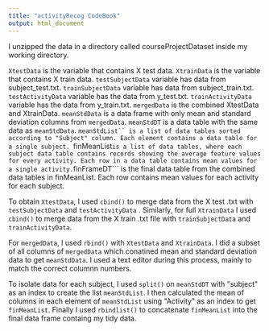 ```yaml
---
title: "activityRecog CodeBook"
output: html_document
---
```

I unzipped the data in a directory called courseProjectDataset inside my working directory.

```XtestData``` is the variable that contains X test data.
```XtrainData``` is the variable that contains X train data.
```testSubjectData``` variable has data from subject_test.txt.
```trainSubjectData``` variable has data from subject_train.txt.
```testActivityData``` variable has the data from y_test.txt.
```trainActivityData``` variable has the data from y_train.txt.
```mergedData``` is the combined XtestData and XtrainData.
```meanStdData``` is a data frame with only mean and standard deviation columns from ```mergedData```.
```meanStdDT``` is a data table with the same data as ```meanStdData```.
```meanStdList`` is a list of data tables sorted according to "Subject" column. Each element contains a data table for a single subject.
```finMeanList``` is a list of data tables, where each subject data table contains records showing the average feature values for every activity. Each row in a data table contains mean values for a single activity.
```finFrameDT``` is the final data table from the combined data tables in finMeanList. Each row contains mean values for each activity for each subject.

To obtain ```XtestData```, I used ```cbind()``` to merge data from the X test .txt with ```testSubjectData``` and ```testActivityData``` . Similarly, for full ```XtrainData``` I used ```cbind()``` to merge data from the X train .txt file with ```trainSubjectData``` and ```trainActivityData```.

For ```mergedData```, I used ```rbind()``` with  ```XtestData``` and ```XtrainData```. I did a subset of all columns of ```mergedData``` which conatined mean and standard deviation data to get ```meanStdData```. I used a text editor during this process, mainly to match the correct columnn numbers.

To isolate data for each subject, I used ```split()``` on ```meanStdDT``` with "subject" as an index to create the list ```meanStdList```. I then calculated the mean of columns in each element of ```meanStdList``` using "Activity" as an index to get ```finMeanList```. Finally I used ```rbindlist()``` to concatenate ```finMeanList``` into the final data frame containg my tidy data.